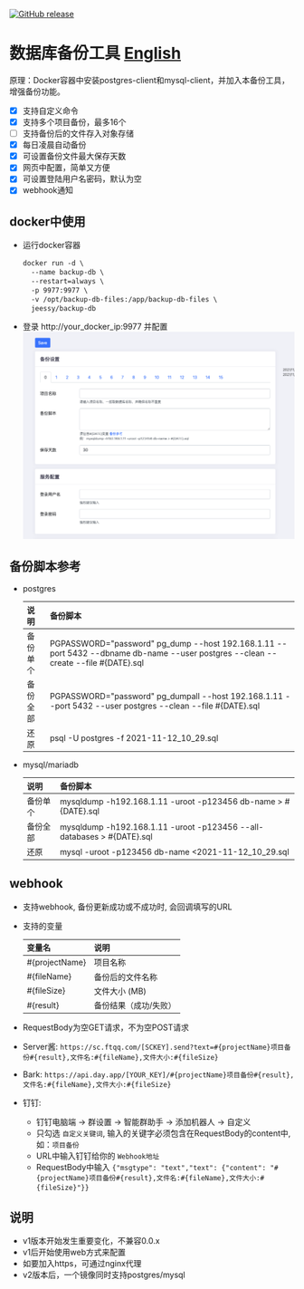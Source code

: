 <a href="https://github.com/jeessy2/backup-db/releases/latest"><img alt="GitHub release" src="https://img.shields.io/github/release/jeessy2/backup-db.svg?logo=github&style=flat-square"></a>
# 数据库备份工具 [English](README-EN.md)
  原理：Docker容器中安装postgres-client和mysql-client，并加入本备份工具，增强备份功能。
  - [x] 支持自定义命令
  - [x] 支持多个项目备份，最多16个
  - [ ] 支持备份后的文件存入对象存储
  - [x] 每日凌晨自动备份
  - [x] 可设置备份文件最大保存天数
  - [x] 网页中配置，简单又方便
  - [x] 可设置登陆用户名密码，默认为空
  - [x] webhook通知

## docker中使用
- 运行docker容器
  ```
  docker run -d \
    --name backup-db \
    --restart=always \
    -p 9977:9977 \
    -v /opt/backup-db-files:/app/backup-db-files \
    jeessy/backup-db
  ```
- 登录 http://your_docker_ip:9977 并配置
  ![avatar](https://raw.githubusercontent.com/jeessy2/backup-db/master/backup-db-web.png)


## 备份脚本参考
 - postgres

    |  说明   | 备份脚本  |
    |  ----  | ----  |
    | 备份单个  | PGPASSWORD="password" pg_dump --host 192.168.1.11 --port 5432 --dbname db-name --user postgres --clean --create --file #{DATE}.sql |
    | 备份全部  | PGPASSWORD="password" pg_dumpall --host 192.168.1.11 --port 5432 --user postgres --clean --file #{DATE}.sql |
    | 还原  | psql -U postgres -f 2021-11-12_10_29.sql |

 -  mysql/mariadb

    |  说明   | 备份脚本  |
    |  ----  | ----  |
    | 备份单个  | mysqldump -h192.168.1.11 -uroot -p123456 db-name > #{DATE}.sql |
    | 备份全部  | mysqldump -h192.168.1.11 -uroot -p123456 --all-databases > #{DATE}.sql |
    | 还原  | mysql -uroot -p123456 db-name <2021-11-12_10_29.sql |

## webhook
- 支持webhook, 备份更新成功或不成功时, 会回调填写的URL
- 支持的变量

  |  变量名   | 说明  |
  |  ----  | ----  |
  | #{projectName}  | 项目名称 |
  | #{fileName}  | 备份后的文件名称 |
  | #{fileSize}  | 文件大小 (MB) |
  | #{result}  | 备份结果（成功/失败） |

- RequestBody为空GET请求，不为空POST请求
- Server酱: `https://sc.ftqq.com/[SCKEY].send?text=#{projectName}项目备份#{result},文件名:#{fileName},文件大小:#{fileSize}`
- Bark: `https://api.day.app/[YOUR_KEY]/#{projectName}项目备份#{result},文件名:#{fileName},文件大小:#{fileSize}`
- 钉钉:
  - 钉钉电脑端 -> 群设置 -> 智能群助手 -> 添加机器人 -> 自定义
  - 只勾选 `自定义关键词`, 输入的关键字必须包含在RequestBody的content中, 如：`项目备份`
  - URL中输入钉钉给你的 `Webhook地址`
  - RequestBody中输入 `{"msgtype": "text","text": {"content": "#{projectName}项目备份#{result},文件名:#{fileName},文件大小:#{fileSize}"}}`

## 说明
  - v1版本开始发生重要变化，不兼容0.0.x
  - v1后开始使用web方式来配置
  - 如要加入https，可通过nginx代理
  - v2版本后，一个镜像同时支持postgres/mysql
